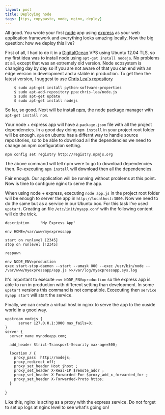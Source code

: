 ```yaml
---
layout: post
title: Deploying node 
tags: [tips, copypaste, node, nginx, deploy]
---
```


All good. You wrote your first [node](http://nodejs.org/) app using [express](http://expressjs.com/) as your web application framework and everything looks amazing locally. Now the big question: how we deploy this live?

First of all, I had to do it in a [DigitalOcean](http://www.digitalocean.com) VPS using Ubuntu 12.04 TLS, so my first idea was to install node using `apt-get install nodejs`. No problems at all, except that was an extremely old version. Node ecosystem is changing day by day so if you are not aware of that you can end with an edge version in development and a stable in production. To get then the latest version, I suggest to use [Chris Lea's repository](https://launchpad.net/~chris-lea/+archive/node.js/)

        $ sudo apt-get install python-software-properties
        $ sudo apt-add-repository ppa:chris-lea/node.js
        $ sudo apt-get update
        $ sudo apt-get install nodejs

So far, so good. Next will be install [npm](https://npmjs.org), the node package manager with `apt-get install npm`.

Your node + express app will have a `package.json` file with all the project dependencies. In a good day doing `npm install` in your project root folder will be enough. `npm` on ubuntu has a differnt way to handle source repositories, so to be able to download all the dependencies we need to change an npm configuration setting. 

	npm config set registry http://registry.npmjs.org

The above command will tell npm were to go to download dependencies then. Re-executing `npm install` will download then all the dependencies.

Fair enough. Our application will be running without problems at this point. Now is time to configure nginx to serve the app.

When using node + express, executing `node app.js` in the project root folder will be enough to server the app in `http://localhost:3000`. Now we need to do the same but as a service in our Ubuntu box. For this task I've used `upstart`. Creating an file `/etc/init/myapp.conf` with the following content will do the trick.

	description     "My Express App"

	env HOME=/var/www/myexpressapp

	start on runlevel [2345]
	stop on runlevel [!2345]

	respawn

	env NODE_ENV=production
	exec start-stop-daemon --start --umask 000 --exec /usr/bin/node -- /var/www/myexpressapp/app.js >>/var/log/myexpressapp.sys.log

It's important to execute `env NODE_ENV=production` so the express app is able to run in production with different setting than development. In some `upstart` versions this command is not compatible. Excecuting then `service myapp start` will start the service.

Finally, we can create a virtual host in nginx to serve the app to the ouside world in a good way.

    upstream nodejs {
          server 127.0.0.1:3000 max_fails=0; 
    } 
    server { 
      server_name mynodeapp.com; 

      add_header Strict-Transport-Security max-age=500; 

      location / { 
        proxy_pass  http://nodejs; 
        proxy_redirect off; 
        proxy_set_header Host $host ; 
        proxy_set_header X-Real-IP $remote_addr ; 
        proxy_set_header X-Forwarded-For $proxy_add_x_forwarded_for ; 
        proxy_set_header X-Forwarded-Proto https; 
      } 
   }

Like this, nginx is acting as a proxy with the express service.
Do not forget to set up logs at nginx level to see what's going on!

